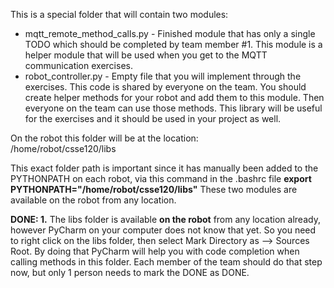 This is a special folder that will contain two modules:
- mqtt_remote_method_calls.py - Finished module that has only a single TODO which should be completed by team member #1.  This module is a helper module that will be used when you get to the MQTT communication exercises.
- robot_controller.py  - Empty file that you will implement through the exercises.  This code is shared by everyone on the team.  You should create helper methods for your robot and add them to this module.  Then everyone on the team can use those methods.  This library will be useful for the exercises and it should be used in your project as well.

On the robot this folder will be at the location:<br>
/home/robot/csse120/libs

This exact folder path is important since it has manually been added to the PYTHONPATH on each robot, via this command in the .bashrc file
**export PYTHONPATH="/home/robot/csse120/libs"**  These two modules are available on the robot from any location.

**DONE: 1.** The libs folder is available **on the robot** from any location already, however PyCharm on your computer does not know that yet.
So you need to right click on the libs folder, then select Mark Directory as --> Sources Root.
By doing that PyCharm will help you with code completion when calling methods in this folder.
Each member of the team should do that step now, but only 1 person needs to mark the DONE as DONE.